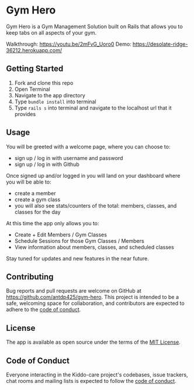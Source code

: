 # Gym Hero

Gym Hero is a Gym Management Solution built on Rails that allows you to keep tabs on all aspects of your gym.

Walkthrough: https://youtu.be/2mFvG_Uoro0
Demo: https://desolate-ridge-36212.herokuapp.com/

## Getting Started

1. Fork and clone this repo
2. Open Terminal
3. Navigate to the app directory
4. Type `bundle install` into terminal
5. Type `rails s` into terminal and navigate to the localhost url that it provides

## Usage

You will be greeted with a welcome page, where you can choose to:
   - sign up / log in with username and password
   - sign up / log in with Github

Once signed up and/or logged in you will land on your dashboard where you will be able to:
   - create a member
   - create a gym class
   - you will also see stats/counters of the total: members, classes, and classes for the day 

At this time the app only allows you to:
   - Create + Edit Members / Gym Classes 
   - Schedule Sessions for those Gym Classes / Members
   - View information about members, classes, and scheduled classes

Stay tuned for updates and new features in the near future.

## Contributing

Bug reports and pull requests are welcome on GitHub at https://github.com/antdp425/gym-hero. This project is intended to be a safe, welcoming space for collaboration, and contributors are expected to adhere to the [code of conduct](https://github.com/antdp425/gym-hero/blob/master/CODE_OF_CONDUCT.md).


## License

The app is available as open source under the terms of the [MIT License](https://opensource.org/licenses/MIT).

## Code of Conduct

Everyone interacting in the Kiddo-care project's codebases, issue trackers, chat rooms and mailing lists is expected to follow the [code of conduct](https://github.com/antdp425/gym-hero/blob/master/CODE_OF_CONDUCT.md).
